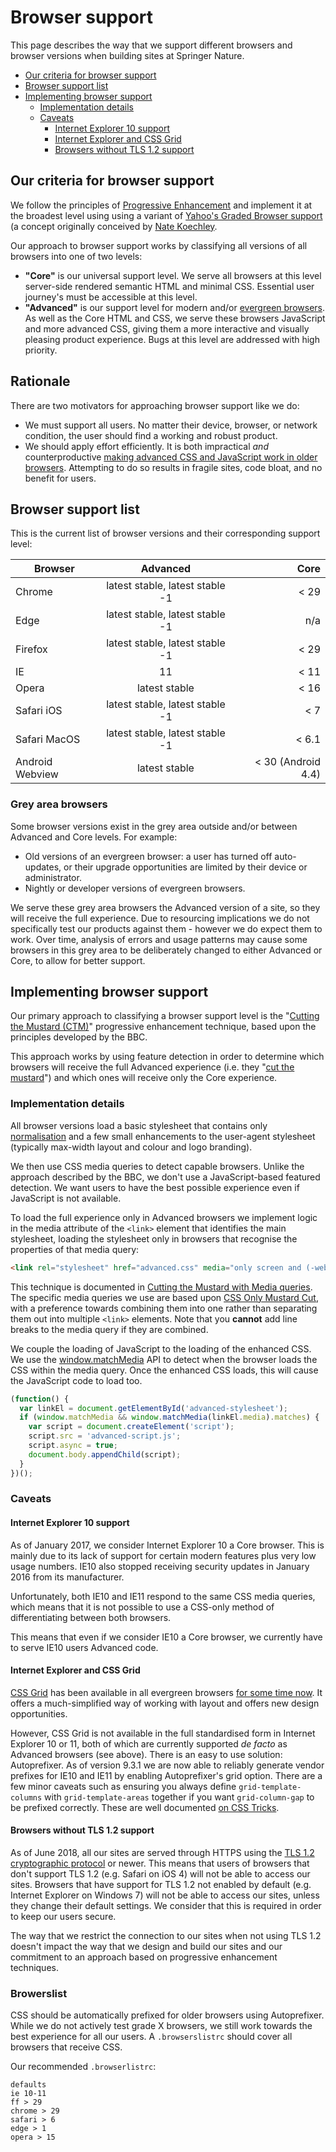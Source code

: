 # Browser support

This page describes the way that we support different browsers and browser versions when building sites at Springer Nature.

* [Our criteria for browser support](#our-criteria-for-browser-support)
* [Browser support list](#browser-support-list)
* [Implementing browser support](#implementing-browser-support)
  * [Implementation details](#implementation-details)
  * [Caveats](#caveats)
    * [Internet Explorer 10 support](#internet-explorer-10-support)
    * [Internet Explorer and CSS Grid](#internet-explorer-and-css-grid)
    * [Browsers without TLS 1.2 support](#browsers-without-tls-1.2-support)

## Our criteria for browser support

We follow the principles of [Progressive Enhancement](progressive-enhancement.md) and implement it at the broadest level using using a variant of [Yahoo's Graded Browser support](https://github.com/yui/yui3/wiki/Graded-Browser-Support) (a concept originally conceived by [Nate Koechley](https://web.archive.org/web/20060304042737/http://developer.yahoo.net/yui/articles/gbs/gbs.html).

Our approach to browser support works by classifying all versions of all browsers into one of two levels:

* **"Core"** is our universal support level. We serve all browsers at this level server-side rendered semantic HTML and minimal CSS. Essential user journey's must be accessible at this level.
* **"Advanced"** is our support level for modern and/or [evergreen browsers](https://www.techopedia.com/definition/31094/evergreen-browser). As well as the Core HTML and CSS, we serve these browsers JavaScript and more advanced CSS, giving them a more interactive and visually pleasing product experience. Bugs at this level are addressed with high priority.

## Rationale

There are two motivators for approaching browser support like we do:

* We must support all users. No matter their device, browser, or network condition, the user should find a working and robust product.
* We should apply effort efficiently. It is both impractical _and_ counterproductive [making advanced CSS and JavaScript work in older browsers](https://en.wikipedia.org/wiki/Pareto_principle#In_software). Attempting to do so results in fragile sites, code bloat, and no benefit for users.


## Browser support list

This is the current list of browser versions and their corresponding support level:

| Browser         | Advanced                        | Core               |
| --------------- |:-------------------------------:| ------------------:|
| Chrome          | latest stable, latest stable -1 | < 29               |
| Edge            | latest stable, latest stable -1 | n/a                |
| Firefox         | latest stable, latest stable -1 | < 29               |
| IE              | 11                              | < 11               |
| Opera           | latest stable                   | < 16               |
| Safari iOS      | latest stable, latest stable -1 | < 7                |
| Safari MacOS    | latest stable, latest stable -1 | < 6.1              |
| Android Webview | latest stable                   | < 30 (Android 4.4) |

### Grey area browsers

Some browser versions exist in the grey area outside and/or between Advanced and Core levels. For example:

* Old versions of an evergreen browser: a user has turned off auto-updates, or their upgrade opportunities are limited by their device or administrator.
* Nightly or developer versions of evergreen browsers.

We serve these grey area browsers the Advanced version of a site, so they will receive the full experience. Due to resourcing implications we do not specifically test our products against them - however we do expect them to work. Over time, analysis of errors and usage patterns may cause some browsers in this grey area to be deliberately changed to either Advanced or Core, to allow for better support.

## Implementing browser support

Our primary approach to classifying a browser support level is the "[Cutting the Mustard (CTM)](http://responsivenews.co.uk/post/18948466399/cutting-the-mustard)" progressive enhancement technique, based upon the principles developed by the BBC.

This approach works by using feature detection in order to determine which browsers will receive the full Advanced experience (i.e. they "[cut the mustard](https://en.wiktionary.org/wiki/cut_the_mustard)") and which ones will receive only the Core experience.

### Implementation details

All browser versions load a basic stylesheet that contains only [normalisation](https://necolas.github.io/normalize.css/) and a few small enhancements to the user-agent stylesheet (typically max-width layout and colour and logo branding).

We then use CSS media queries to detect capable browsers. Unlike the approach described by the BBC, we don't use a JavaScript-based featured detection. We want users to have the best possible experience even if JavaScript is not available.

To load the full experience only in Advanced browsers we implement logic in the media attribute of the `<link>` element that identifies the main stylesheet, loading the stylesheet only in browsers that recognise the properties of that media query:

```html
<link rel="stylesheet" href="advanced.css" media="only screen and (-webkit-min-device-pixel-ratio:0) and (min-color-index:0), (-ms-high-contrast: none), only all and (min--moz-device-pixel-ratio:0) and (min-resolution: 3e1dpcm)" id="advanced-stylesheet">
```

This technique is documented in [Cutting the Mustard with Media queries](https://www.sitepoint.com/cutting-the-mustard-with-css-media-queries/). The specific media queries we use are based upon [CSS Only Mustard Cut](https://github.com/Fall-Back/CSS-Mustard-Cut), with a preference towards combining them into one rather than separating them out into multiple `<link>` elements. Note that you **cannot** add line breaks to the media query if they are combined.

We couple the loading of JavaScript to the loading of the enhanced CSS. We use the [window.matchMedia](https://developer.mozilla.org/en/docs/Web/API/Window/matchMedia) API to detect when the browser loads the CSS within the media query. Once the enhanced CSS loads, this will cause the JavaScript code to load too.

```javascript
(function() {
  var linkEl = document.getElementById('advanced-stylesheet');
  if (window.matchMedia && window.matchMedia(linkEl.media).matches) {
    var script = document.createElement('script');
    script.src = 'advanced-script.js';
    script.async = true;
    document.body.appendChild(script);
  }
})();
```

### Caveats

#### Internet Explorer 10 support

As of January 2017, we consider Internet Explorer 10 a Core browser. This is mainly due to its lack of support for certain modern features plus very low usage numbers. IE10 also stopped receiving security updates in January 2016 from its manufacturer.

Unfortunately, both IE10 and IE11 respond to the same CSS media queries, which means that it is not possible to use a CSS-only method of differentiating between both browsers.

This means that even if we consider IE10 a Core browser, we currently have to serve IE10 users Advanced code.

#### Internet Explorer and CSS Grid

[CSS Grid](https://developer.mozilla.org/en-US/docs/Web/CSS/CSS_Grid_Layout) has been available in all evergreen browsers [for some time now](https://caniuse.com/#feat=css-grid). It offers a much-simplified way of working with layout and offers new design opportunities.

However, CSS Grid is not available in the full standardised form in Internet Explorer 10 or 11, both of which are currently supported *de facto* as Advanced browsers (see above). There is an easy to use solution: Autoprefixer. As of version 9.3.1 we are now able to reliably generate vendor prefixes for IE10 and IE11 by enabling Autoprefixer's grid option. There are a few minor caveats such as ensuring you always define `grid-template-columns` with `grid-template-areas` together if you want `grid-column-gap` to be prefixed correctly. These are well documented [on CSS Tricks](https://css-tricks.com/css-grid-in-ie-css-grid-and-the-new-autoprefixer).

#### Browsers without TLS 1.2 support

As of June 2018, all our sites are served through HTTPS using the [TLS 1.2 cryptographic protocol](https://en.wikipedia.org/wiki/Transport_Layer_Security#TLS_1.2) or newer. This means that users of browsers that don't support TLS 1.2 (e.g. Safari on iOS 4) will not be able to access our sites. Browsers that have support for TLS 1.2 not enabled by default (e.g. Internet Explorer on Windows 7) will not be able to access our sites, unless they change their default settings. We consider that this is required in order to keep our users secure.

The way that we restrict the connection to our sites when not using TLS 1.2 doesn't impact the way that we design and build our sites and our commitment to an approach based on progressive enhancement techniques.

### Browerslist
CSS should be automatically prefixed for older browsers using Autoprefixer. While we do not actively test grade X browsers, we still work towards the best experience for all our users. A `.browserslistrc` should cover all browsers that receive CSS. 

Our recommended `.browserlistrc`: 

```
defaults
ie 10-11
ff > 29
chrome > 29
safari > 6 
edge > 1
opera > 15
```